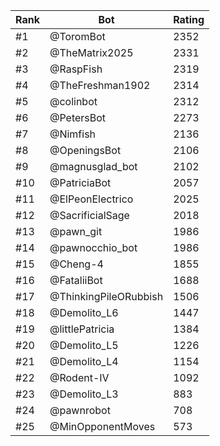 Rank|Bot|Rating
---|---|---
#1|@ToromBot|2352
#2|@TheMatrix2025|2331
#3|@RaspFish|2319
#4|@TheFreshman1902|2314
#5|@colinbot|2312
#6|@PetersBot|2273
#7|@Nimfish|2136
#8|@OpeningsBot|2106
#9|@magnusglad_bot|2102
#10|@PatriciaBot|2057
#11|@ElPeonElectrico|2025
#12|@SacrificialSage|2018
#13|@pawn_git|1986
#14|@pawnocchio_bot|1986
#15|@Cheng-4|1855
#16|@FataliiBot|1688
#17|@ThinkingPileORubbish|1506
#18|@Demolito_L6|1447
#19|@littlePatricia|1384
#20|@Demolito_L5|1226
#21|@Demolito_L4|1154
#22|@Rodent-IV|1092
#23|@Demolito_L3|883
#24|@pawnrobot|708
#25|@MinOpponentMoves|573
